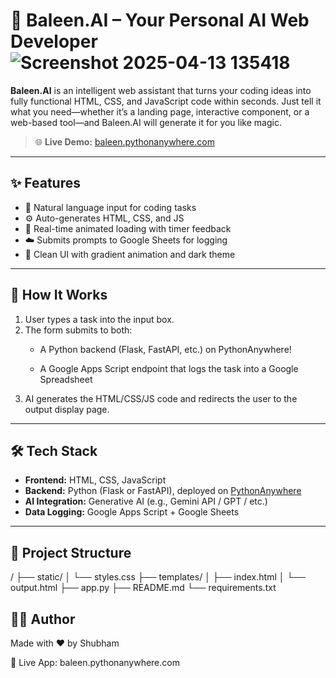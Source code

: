 # 🧠 Baleen.AI – Your Personal AI Web Developer![Screenshot 2025-04-13 135418](https://github.com/user-attachments/assets/b7325ef0-94bc-4a3d-bec5-babbdde01b91)


**Baleen.AI** is an intelligent web assistant that turns your coding ideas into fully functional HTML, CSS, and JavaScript code within seconds. Just tell it what you need—whether it’s a landing page, interactive component, or a web-based tool—and Baleen.AI will generate it for you like magic.

> 🌐 **Live Demo:** [baleen.pythonanywhere.com](https://baleen.pythonanywhere.com)

---

## ✨ Features

- 💬 Natural language input for coding tasks
- ⚙️ Auto-generates HTML, CSS, and JS
- 🔄 Real-time animated loading with timer feedback
- ☁️ Submits prompts to Google Sheets for logging
- 📄 Clean UI with gradient animation and dark theme

---

## 🚀 How It Works

1. User types a task into the input box.
2. The form submits to both:
   - A Python backend (Flask, FastAPI, etc.) on PythonAnywhere!

   - A Google Apps Script endpoint that logs the task into a Google Spreadsheet
3. AI generates the HTML/CSS/JS code and redirects the user to the output display page.

---

## 🛠️ Tech Stack

- **Frontend:** HTML, CSS, JavaScript
- **Backend:** Python (Flask or FastAPI), deployed on [PythonAnywhere](https://www.pythonanywhere.com/)
- **AI Integration:** Generative AI (e.g., Gemini API / GPT / etc.)
- **Data Logging:** Google Apps Script + Google Sheets

---

## 📂 Project Structure

/ ├── static/ │ └── styles.css ├── templates/ │ ├── index.html │ └── output.html ├── app.py ├── README.md └── requirements.txt

## 👨‍💻 Author
Made with ❤️ by Shubham

🔗 Live App: baleen.pythonanywhere.com

